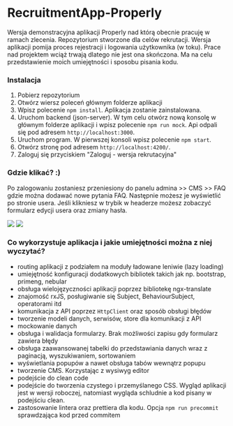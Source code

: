 <h1>RecruitmentApp-Properly</h1>
<p>Wersja demonstracyjna aplikacji Properly nad którą obecnie pracuję w ramach zlecenia. Repozytorium stworzone dla celów rekrutacji. Wersja aplikacji pomija proces rejestracji i logowania użytkownika (w toku). Prace nad projektem wciąż trwają dlatego nie jest ona skończona. Ma na celu przedstawienie moich umiejętności i sposobu pisania kodu.</p>
<h3>Instalacja</h3>
<ol>
	<li>Pobierz repozytorium</li>
	<li>Otwórz wiersz poleceń głównym folderze aplikacji</li>
	<li>Wpisz polecenie <code>npm install</code>. Aplikacja zostanie zainstalowana.</li>
	<li>Uruchom backend (json-server). W tym celu otwórz nową konsolę w głównym folderze aplikacji i wpisz polecenie <code>npm run mock</code>. Api odpali się pod adresem <code>http://localhost:3000</code>.</li>
	<li>Uruchom program. W pierwszej konsoli wpisz polecenie <code>npm start</code>.</li>
	<li>Otwórz stronę pod adresem <code>http://localhost:4200/</code>.</li>
	<li>Zaloguj się przyciskiem "Zaloguj - wersja rekrutacyjna"</li>
</ol>
<h3>Gdzie klikać? :)</h3>
<p>
	Po zalogowaniu zostaniesz przeniesiony do panelu admina >> CMS >> FAQ gdzie można dodawać nowe pytania FAQ. Następnie możesz je wyświetlić po stronie usera.
	Jeśli klikniesz w trybik w headerze możesz zobaczyć formularz edycji usera oraz zmiany hasła.
</p>
<img src="https://iv.pl/images/aeb9d859ce294b06d07cb3f50717ee15.png">
<img src="https://iv.pl/images/d6682cfb0316c53048703eb96316a15b.png">
<h3>Co wykorzystuje aplikacja i jakie umiejętności można z niej wyczytać?</h3>
<ul>
	<li>routing aplikacji z podziałem na moduły ładowane leniwie (lazy loading)</li>
	<li>umiejętność konfiguracji dodatkowych bibliotek takich jak np. bootstrap, primeng, nebular</li>
	<li>obsługa wielojęzyczności aplikacji poprzez bibliotekę ngx-translate</li>
	<li>znajomość rxJS, posługiwanie się Subject, BehaviourSubject, operatorami itd</li>
	<li>komunikacja z API poprzez <code>HttpClient</code> oraz sposób obsługi błędów</li>
	<li>tworzenie modeli danych, serwisów, store dla komunikacji z API</li>
	<li>mockowanie danych</li>
	<li>obsługa i walidacja formularzy. Brak możliwości zapisu gdy formularz zawiera błędy</li>
	<li>obsługa zaawansowanej tabelki do przedstawiania danych wraz z paginacją, wyszukiwaniem, sortowaniem</li>
	<li>wyświetlania popupów a nawet obsługa tabów wewnątrz popupu</li>
	<li>tworzenie CMS. Korzystając z wysiwyg editor</li>
	<li>podejście do clean code</li>
	<li>podejście do tworzenia czystego i przemyślanego CSS. Wygląd aplikacji jest w wersji roboczej, natomiast wygląda schludnie a kod pisany w podejściu clean.</li>
	<li>zastosowanie lintera oraz prettiera dla kodu. Opcja <code>npm run precommit</code> sprawdzająca kod przed commitem</li>
</ul>
